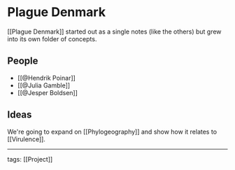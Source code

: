 # Plague Denmark

[[Plague Denmark]] started out as a single notes (like the others) but grew into its own folder of concepts.

## People
- [[@Hendrik Poinar]]
- [[@Julia Gamble]]
- [[@Jesper Boldsen]]

## Ideas
We're going to expand on [[Phylogeography]] and show how it relates to [[Virulence]].

---

tags: [[Project]]